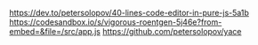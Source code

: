 https://dev.to/petersolopov/40-lines-code-editor-in-pure-js-5a1b
https://codesandbox.io/s/vigorous-roentgen-5j46e?from-embed=&file=/src/app.js
https://github.com/petersolopov/yace






